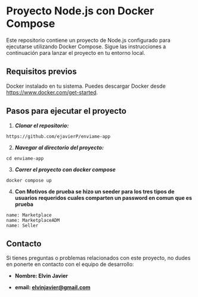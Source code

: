 # **Proyecto Node.js con Docker Compose**

Este repositorio contiene un proyecto de Node.js configurado para ejecutarse utilizando Docker Compose. Sigue las instrucciones a continuación para lanzar el proyecto en tu entorno local.

## **Requisitos previos**
Docker instalado en tu sistema. Puedes descargar Docker desde https://www.docker.com/get-started.

## **Pasos para ejecutar el proyecto**

1. ***Clonar el repositorio:***
```
https://github.com/ejavierP/enviame-app
```
2. ***Navegar al directorio del proyecto:***
```
cd enviame-app
```
3. ***Correr el proyecto con docker compose***
```
docker compose up
```
4. **Con Motivos de prueba se hizo un seeder para los tres tipos de usuarios requeridos cuales comparten un password en comun que es prueba**
```
name: Marketplace
name: MarketplaceADM
name: Seller
```

## Contacto

Si tienes preguntas o problemas relacionados con este proyecto, no dudes en ponerte en contacto con el equipo de desarrollo:

- **Nombre: Elvin Javier**
* **email: elvinjavier@gmail.com**

